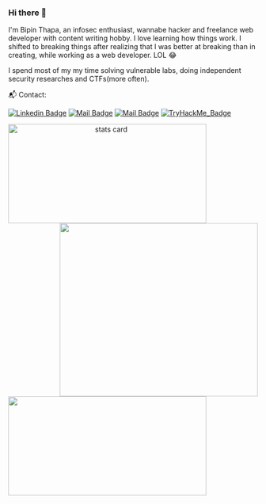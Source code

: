 ### Hi there 👋

I'm Bipin Thapa, an infosec enthusiast, wannabe hacker and freelance web developer with content writing hobby. I love learning how things work. I shifted to breaking things after realizing that I was better at breaking than in creating, while working as a web developer. LOL :joy: 

I spend most of my my time solving vulnerable labs, doing independent security researches and CTFs(more often).

:mailbox_with_mail: Contact:

[![Linkedin Badge](https://img.shields.io/badge/bipin-thapa-73bb09203?style=flat&labelColor=0e76a8&logo=linkedin&logoColor=white)](https://www.linkedin.com/in/bipin-thapa-73bb09203/) [![Mail Badge](https://img.shields.io/badge/-@bt.kaji-e84393?style=flat&labelColor=e84393&logo=instagram&logoColor=white)](https://www.instagram.com/bipin0x01/) [![Mail Badge](https://img.shields.io/badge/-bipinthapa-c0392b?style=flat&labelColor=c0392b&logo=gmail&logoColor=white)](mailto:bt.kaji@gmail.com)
[![TryHackMe_Badge](https://img.shields.io/badge/TryHackMe-Profile-black?style=flat&logo=tryhackme&link=https://tryhackme.com/p/SPIDER/&color=red)](https://tryhackme.com/p/SPIDER/)




<a align= "center" href="https://github.com/bipin0x01">
<img alt= "stats card" height="200px" width="400" src="https://github-readme-streak-stats.herokuapp.com/?user=bipin0x01&theme=radical">
<img align="right" height="350" width="400" src="https://cdn.dribbble.com/users/2238041/screenshots/4763918/working.gif" /> </a>
</p>
<img height="200px" width="400" src="https://github-readme-stats.vercel.app/api?username=bipin0x01&count_private=true&theme=radical&show_icons=true" />
